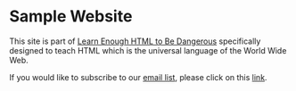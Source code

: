# Sample Website

This site is part of [Learn Enough HTML to Be Dangerous](https:learnenough.com/html) specifically designed to teach HTML which is the universal language of the World Wide Web.

If you would like to subscribe to our [email list](https:learnenough.com/email), please click on this [link](https:).
